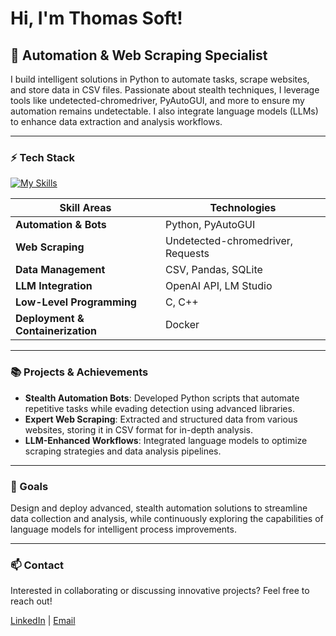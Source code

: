 # Hi, I'm Thomas Soft!

## 🤖 Automation & Web Scraping Specialist

I build intelligent solutions in Python to automate tasks, scrape websites, and store data in CSV files. Passionate about stealth techniques, I leverage tools like undetected-chromedriver, PyAutoGUI, and more to ensure my automation remains undetectable. I also integrate language models (LLMs) to enhance data extraction and analysis workflows.

---

### ⚡️ Tech Stack

[![My Skills](https://skillicons.dev/icons?i=python,selenium,docker,beautifulsoup,cpp,c)](https://skillicons.dev)

| **Skill Areas**                      | **Technologies**                                                      |
|--------------------------------------|-----------------------------------------------------------------------|
| **Automation & Bots**                | Python, PyAutoGUI                                                     |
| **Web Scraping**                     | Undetected-chromedriver, Requests                                     |
| **Data Management**                  | CSV, Pandas, SQLite                                                   |
| **LLM Integration**                  | OpenAI API, LM Studio                                                 |
| **Low-Level Programming**            | C, C++                                                                |
| **Deployment & Containerization**    | Docker                                                                |

---

### 📚 Projects & Achievements

- **Stealth Automation Bots**: Developed Python scripts that automate repetitive tasks while evading detection using advanced libraries.
- **Expert Web Scraping**: Extracted and structured data from various websites, storing it in CSV format for in-depth analysis.
- **LLM-Enhanced Workflows**: Integrated language models to optimize scraping strategies and data analysis pipelines.

---

### 🎯 Goals

Design and deploy advanced, stealth automation solutions to streamline data collection and analysis, while continuously exploring the capabilities of language models for intelligent process improvements.

---

### 📫 Contact

Interested in collaborating or discussing innovative projects? Feel free to reach out!

[LinkedIn](https://www.linkedin.com/in/thomas-tofil-619653296/) | [Email](mailto:dev.thomas.soft+re@gmail.com)
